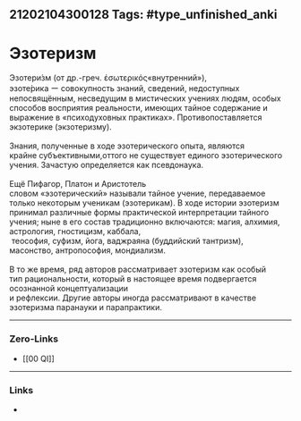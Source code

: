 21202104300128
Tags: #type_unfinished_anki 
---
# Эзотеризм

Эзотери́зм (от др.-греч. ἐσωτερικός«внутренний»), <br>эзоте́рика ー совокупность знаний, сведений, недоступных непосвящённым, несведущим в мистических учениях людям, особых способов восприятия реальности, имеющих тайное содержание и выражение в «психодуховных практиках». Противопоставляется <br>экзотерике (экзотеризму).<br><br>Знания, полученные в ходе эзотерического опыта, являются крайне субъективными,оттого не существует единого эзотерического учения. Зачастую определяется как псевдонаука.<br><br>Ещё Пифагор, Платон и Аристотель <br>словом «эзотерический» называли тайное учение, передаваемое только некоторым ученикам (эзотерикам). В ходе истории эзотеризм принимал различные формы практической интерпретации тайного учения; ныне в его состав традиционно включаются: магия, алхимия, <br>астрология, гностицизм, каббала,<br> теософия, суфизм, йога, ваджраяна (буддийский тантризм), масонство, антропософия, мондиализм.<br><br>В то же время, ряд авторов рассматривает эзотеризм как особый тип рациональности, который в настоящее время подвергается осознанной концептуализации <br>и рефлексии. Другие авторы иногда рассматривают в качестве эзотеризма паранауки и парапрактики.

---
### Zero-Links
- [[00 QI]]
---
### Links
-